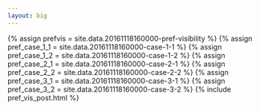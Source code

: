 ```yaml
---
layout: big
---
```

{% assign prefvis = site.data.20161118160000-pref-visibility %}
{% assign pref_case_1_1 = site.data.20161118160000-case-1-1 %}
{% assign pref_case_1_2 = site.data.20161118160000-case-1-2 %}
{% assign pref_case_2_1 = site.data.20161118160000-case-2-1 %}
{% assign pref_case_2_2 = site.data.20161118160000-case-2-2 %}
{% assign pref_case_3_1 = site.data.20161118160000-case-3-1 %}
{% assign pref_case_3_2 = site.data.20161118160000-case-3-2 %}
{% include pref_vis_post.html %}
